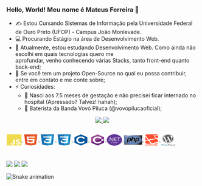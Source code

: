 ### Hello, World! Meu nome é Mateus Ferreira 👋

- ✍️ Estou Cursando Sistemas de Informação pela Universidade Federal de Ouro Preto (UFOP) - Campus João Monlevade.
- 💻 Procurando Estágio na área de Desenvolvimento Web.
- 🌱 Atualmente, estou estudando Desenvolvimento Web. Como ainda não escolhi em quais tecnologias quero me <br>
     aprofundar, venho conhecendo várias Stacks, tanto front-end quanto back-end;
- 👯 Se você tem um projeto Open-Source no qual eu possa contribuir, entre em contato e me conte sobre; 
- ⚡ Curiosidades:
  - 👶 Nasci aos 7.5 meses de gestação e não precisei ficar internado no hospital (Apressado? Talvez! hahah);
  - 🥁 Baterista da Banda Vovó Piluca (@vovopilucaoficial);

<div align="center">
  <a href="https://github.com/Marttins23">
  <img height="180em" src="https://github-readme-stats.vercel.app/api?username=Marttins23&show_icons=true&theme=dracula&include_all_commits=true&count_private=true"/>
  <img height="180em" src="https://github-readme-stats.vercel.app/api/top-langs/?username=Marttins23&layout=compact&langs_count=7&theme=dracula"/>
</div>

<div style="display: inline_block"><br>
  <img align="center" alt="Marttins23-Js" height="30" width="40" src="https://raw.githubusercontent.com/devicons/devicon/master/icons/javascript/javascript-plain.svg">
  <img align="center" alt="Marttins23-HTML" height="30" width="40" src="https://raw.githubusercontent.com/devicons/devicon/master/icons/html5/html5-original.svg">
  <img align="center" alt="Marttins23-CSS" height="30" width="40" src="https://raw.githubusercontent.com/devicons/devicon/master/icons/css3/css3-original.svg">
  <img align="center" alt="Marttins23-Java" height="30" width="40" src="https://raw.githubusercontent.com/devicons/devicon/master/icons/css3/css3-original.svg">
  <img align="center" alt="Marttins23-C" height="30" width="40" src="https://raw.githubusercontent.com/devicons/devicon/master/icons/c/c-plain.svg">
  <img align="center" alt="Marttins23-Csharp" height="30" width="40" src="https://raw.githubusercontent.com/devicons/devicon/master/icons/csharp/csharp-original.svg">
  <img align="center" alt="Marttins23-DotNET" height="30" width="40" src="https://raw.githubusercontent.com/devicons/devicon/master/icons/dotnetcore/dotnetcore-original.svg">
  <img align="center" alt="Marttins23-PHP" height="50" width="50" src="https://raw.githubusercontent.com/devicons/devicon/master/icons/php/php-original.svg">
  <img align="center" alt="Marttins23-Laravel" height="30" width="40" src="https://raw.githubusercontent.com/devicons/devicon/master/icons/laravel/laravel-plain-wordmark.svg">
  <img align="center" alt="Marttins23-WordPress" height="30" width="40" src="https://raw.githubusercontent.com/devicons/devicon/master/icons/wordpress/wordpress-original.svg">
  
</div>
  
  ##
  
<div> 
  <a href="https://instagram.com/mateus_frr" target="_blank"><img src="https://img.shields.io/badge/-Instagram-%23E4405F?style=for-the-badge&logo=instagram&logoColor=white" target="_blank"></a>
  <a href = "mailto:mateus.martins@aluno.ufop.edu.br"><img src="https://img.shields.io/badge/-Gmail-%23333?style=for-the-badge&logo=gmail&logoColor=white" target="_blank"></a>
  <a href="https://www.linkedin.com/in/https://www.linkedin.com/in/mateus-ferreira-martins/" target="_blank"><img src="https://img.shields.io/badge/-LinkedIn-%230077B5?style=for-the-badge&logo=linkedin&logoColor=white" target="_blank"></a> 
 
  ![Snake animation](https://github.com/marttins23/marttins23/blob/output/github-contribution-grid-snake.svg)
 
</div>
